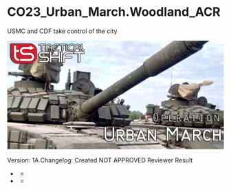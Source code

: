 # CO23_Urban_March.Woodland_ACR
 USMC and CDF take control of the city

<img src='https://raw.githubusercontent.com/rempopo/CO23_Urban_March.Woodland_ACR/main/overview.jpg' />	



Version: 1A
Changelog:
Created
NOT APPROVED
Reviewer	Result
-	-
-	-
